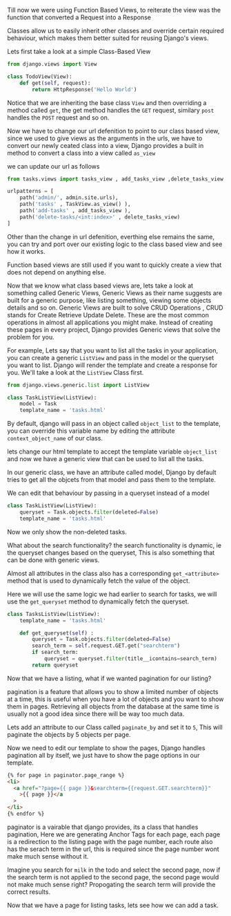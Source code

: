 Till now we were using Function Based Views, to reiterate the view was the function that converted a Request into a Response

Classes allow us to easily inherit other classes and override certain required behaviour, which makes them better suited for reusing Django's views.

Lets first take a look at a simple Class-Based View

```python
from django.views import View

class TodoView(View):
    def get(self, request):
        return HttpResponse('Hello World')
```

Notice that we are inheriting the base class `View` and then overriding a method called `get`, the get method handles the `GET` request, similary `post` handles the `POST` request and so on.

Now we have to change our url defenition to point to our class based view, since we used to give views as the arguments in the urls, we have to convert our newly ceated class into a view, Django provides a built in method to convert a class into a view called `as_view`

we can update our url as follows

```python
from tasks.views import tasks_view , add_tasks_view ,delete_tasks_view , TaskView

urlpatterns = [
    path('admin/', admin.site.urls),
    path('tasks' , TaskView.as_view() ),
    path('add-tasks' , add_tasks_view ),
    path('delete-tasks/<int:index>' , delete_tasks_view)
]
```

Other than the change in url defenition, everthing else remains the same, you can try and port over our existing logic to the class based view and see how it works.

Function based views are still used if you want to quickly create a view that does not depend on anything else.

Now that we know what class based views are, lets take a look at something called Generic Views, Generic Views as their name suggests are built for a generic purpose, like listing something, viewing some objects details and so on. Generic Views are built to solve CRUD Operations , CRUD stands for Create Retrieve Update Delete. These are the most common operations in almost all applications you might make. Instead of creating these pages in every project, Django provides Generic views that solve the problem for you.

For example, Lets say that you want to list all the tasks in your application, you can create a generic `ListView` and pass in the model or the queryset you want to list. Django will render the template and create a response for you. We'll take a look at the `ListView` Class first.

```python
from django.views.generic.list import ListView

class TaskListView(ListView):
    model = Task
    template_name = 'tasks.html'
```

By default, django will pass in an object called `object_list` to the template, you can override this variable name by editing the attribute `context_object_name` of our class.

lets change our html template to accept the template variable `object_list` and now we have a generic view that can be used to list all the tasks.

In our generic class, we have an attribute called model, Django by default tries to get all the objcets from that model and pass them to the template.

We can edit that behaviour by passing in a queryset instead of a model

```python
class TaskListView(ListView):
    queryset = Task.objects.filter(deleted=False)
    template_name = 'tasks.html'
```

Now we only show the non-deleted tasks.

What about the search functionality? the search functionality is dynamic, ie the queryset changes based on the queryset, This is also something that can be done with generic views.

Almost all attributes in the class also has a corresponding `get_<attribute>` method that is used to dynamically fetch the value of the object.

Here we will use the same logic we had earlier to search for tasks, we will use the `get_queryset` method to dynamically fetch the queryset.

```python
class TasksListView(ListView):
    template_name = 'tasks.html'

    def get_queryset(self) :
        queryset = Task.objects.filter(deleted=False)
        search_term = self.request.GET.get("searchterm")
        if search_term:
            queryset = queryset.filter(title__icontains=search_term)
        return queryset
```

Now that we have a listing, what if we wanted pagination for our listing?

pagination is a feature that allows you to show a limited number of objects at a time, this is useful when you have a lot of objects and you want to show them in pages. Retrieving all objects from the database at the same time is usually not a good idea since there will be way too much data.

Lets add an attribute to our Class called `paginate_by` and set it to `5`, This will paginate the objects by 5 objects per page.

Now we need to edit our template to show the pages, Django handles pagination all by itself, we just have to show the page options in our template.

```html
{% for page in paginator.page_range %}
<li>
  <a href="?page={{ page }}&searchterm={{request.GET.searchterm}}"
    >{{ page }}</a
  >
</li>
{% endfor %}
```

paginator is a vairable that django provides, its a class that handles pagination, Here we are generating Anchor Tags for each page, each page is a redirection to the listing page with the page number, each route also has the serach term in the url, this is required since the page number wont make much sense without it.

Imagine you search for `milk` in the todo and select the second page, now if the search term is not applied to the second page, the second page would not make much sense right? Propogating the search term will provide the correct results.

Now that we have a page for listing tasks, lets see how we can add a task.
